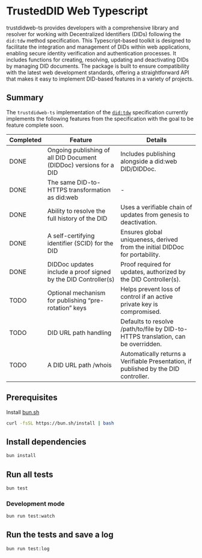 # TrustedDID Web Typescript

trustdidweb-ts provides developers with a comprehensive library and resolver for working with Decentralized Identifiers (DIDs) following the `did:tdw` method specification. This Typescript-based toolkit is designed to facilitate the integration and management of DIDs within web applications, enabling secure identity verification and authentication processes. It includes functions for creating, resolving, updating and deactivating DIDs by managing DID documents. The package is built to ensure compatibility with the latest web development standards, offering a straightforward API that makes it easy to implement DID-based features in a variety of projects.

## Summary

The `trustdidweb-ts` implementation of the [`did:tdw`]('https://bcgov.github.io/trustdidweb') specification currently implements
the following features from the specification with the goal to be feature complete soon.

| Completed  | Feature | Details |
|------------|---------|---------|
| DONE       | Ongoing publishing of all DID Document (DIDDoc) versions for a DID | Includes publishing alongside a did:web DID/DIDDoc. |
| DONE       | The same DID-to-HTTPS transformation as did:web | - |
| DONE       | Ability to resolve the full history of the DID | Uses a verifiable chain of updates from genesis to deactivation. |
| DONE       | A self-certifying identifier (SCID) for the DID | Ensures global uniqueness, derived from the initial DIDDoc for portability. |
| DONE       | DIDDoc updates include a proof signed by the DID Controller(s) | Proof required for updates, authorized by the DID Controller(s). |
| TODO       | Optional mechanism for publishing “pre-rotation” keys | Helps prevent loss of control if an active private key is compromised. |
| TODO       | DID URL path handling | Defaults to resolve <did>/path/to/file by DID-to-HTTPS translation, can be overridden. |
| TODO       | A DID URL path <did>/whois | Automatically returns a Verifiable Presentation, if published by the DID controller. |


## Prerequisites

Install [bun.sh](https://bun.sh/)

```bash
curl -fsSL https://bun.sh/install | bash
```

## Install dependencies

```bash
bun install
```

## Run all tests

```bash
bun test
```

### Development mode

```bash
bun run test:watch
```

## Run the tests and save a log

```bash
bun run test:log
```
